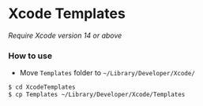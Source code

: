 # Xcode Templates
*Require Xcode version 14 or above*

### How to use

- Move `Templates` folder to `~/Library/Developer/Xcode/`
```bash
$ cd XcodeTemplates
$ cp Templates ~/Library/Developer/Xcode/Templates
```